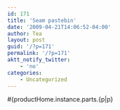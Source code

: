 ```yaml
---
id: 171
title: 'Seam pastebin'
date: '2009-04-21T14:06:52-04:00'
author: Tea
layout: post
guid: '/?p=171'
permalink: '/?p=171'
aktt_notify_twitter:
    - 'no'
categories:
    - Uncategorized
---
```


\#{productHome.instance.parts.{p|p}